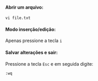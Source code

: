 #### Abrir um arquivo:
``` 
vi file.txt
```

#### Modo inserção/edição:
Apenas pressione a tecla `i`


#### Salvar alterações e sair:
Pressione a tecla `Esc` e em seguida digite:
``` 
:wq
```
